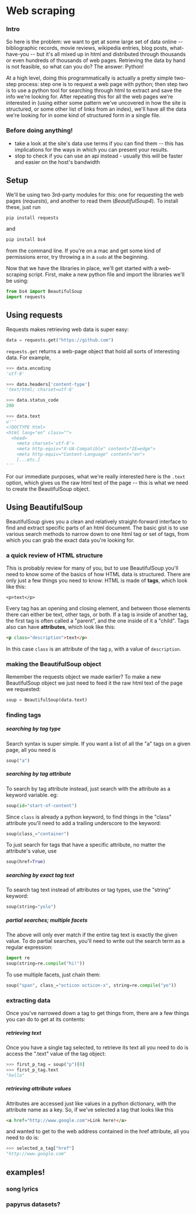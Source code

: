 
# Web scraping
### Intro
So here is the problem: we want to get at some large set of data online -- bibliographic records, movie reviews, wikipedia entries, blog posts, what-have-you -- but it's all mixed up in html and distributed through thousands or even hundreds of thousands of web pages. Retrieving the data by hand is not feasible, so what can you do? The answer: Python!

At a high level, doing this programmatically is actually a pretty simple two-step process: step one is to request a web page with python; then step two is to use a python tool for searching through html to extract and save the info we're looking for. After repeating this for all the web pages we're interested in (using either some pattern we've uncovered in how the site is structured, or some other list of links from an index), we'll have all the data we're looking for in some kind of structured form in a single file.


### Before doing anything!
* take a look at the site's data use terms if you can find them -- this has implications for the ways in which you can present your results.
* stop to check if you can use an api instead - usually this will be faster and easier on the host's bandwidth


## Setup
We'll be using two 3rd-party modules for this: one for requesting the web pages (_requests_), and another to read them (_BeautifulSoup4_). To install these, just run 
```bash
pip install requests
``` 
and 
```bash
pip install bs4
``` 
from the command line. If you're on a mac and get some kind of permissions error, try throwing a in a ```sudo``` at the beginning.

Now that we have the libraries in place, we'll get started with a web-scraping script. First, make a new python file and import the libraries we'll be using:

```python
from bs4 import BeautifulSoup
import requests
```

## Using requests
Requests makes retrieving web data is super easy:

```python
data = requests.get("https://github.com")
```

```requests.get``` returns a web-page object that hold all sorts of interesting data. For example, 

```python
>>> data.encoding 
'utf-8'

>>> data.headers['content-type']
'text/html; charset=utf-8'

>>> data.status_code
200

>>> data.text
u'''
<!DOCTYPE html>
<html lang="en" class="">
  <head>
    <meta charset='utf-8'>
    <meta http-equiv="X-UA-Compatible" content="IE=edge">
    <meta http-equiv="Content-Language" content="en">
    [...etc.]
'''

```

For our immediate purposes, what we're really interested here is the ```.text``` option, which gives us the raw html text of the page -- this is what we need to create the BeautifulSoup object.

## Using BeautifulSoup
BeautifulSoup gives you a clean and relatively straight-forward interface to find and extract specific parts of an html document. The basic gist is to use various search methods to narrow down to one html tag or set of tags, from which you can grab the exact data you're looking for.

### a quick review of HTML structure
This is probably review for many of you, but to use BeautifulSoup you'll need to know some of the basics of how HTML data is structured. There are only just a few things you need to know: HTML is made of __tags__, which look like this:
```
<p>text</p>
```
Every tag has an opening and closing element, and between those elements there can either be text, other tags, or both. If a tag is inside of another tag, the first tag is often called a "parent", and the one inside of it a "child". Tags also can have __attributes__, which look like this:

```html
<p class="description">text</p>
```

In this case ```class``` is an attribute of the tag ```p```, with a value of ```description```.

### making the BeautifulSoup object
Remember the requests object we made earlier? To make a new BeautifulSoup object we just need to feed it the raw html text of the page we requested:

```python
soup = BeautifulSoup(data.text)
```

### finding tags

##### searching by tag type
Search syntax is super simple. If you want a list of all the "a" tags on a given page, all you need is 

```python
soup("a")
```

##### searching by tag attribute
To search by tag attribute instead, just search with the attribute as a keyword variable. eg:

```python
soup(id="start-of-content")
```

Since ```class``` is already a python keyword, to find things in the "class" attribute you'll need to add a trailing underscore to the keyword:

```python
soup(class_="container")
```

To just search for tags that have a specific attribute, no matter the attribute's value, use
```python
soup(href=True)
```

##### searching by exact tag text
To search tag text instead of attributes or tag types, use the "string" keyword:

```python
soup(string="yolo")
```

##### partial searches; multiple facets
The above will only ever match if the entire tag text is exactly the given value. To do partial searches, you'll need to write out the search term as a regular expression:

```python
import re
soup(string=re.compile("hi!"))
```

To use multiple facets, just chain them:
```python
soup("span", class_="octicon octicon-x", string=re.compile("yo"))
```

### extracting data

Once you've narrowed down a tag to get things from, there are a few things you can do to get at its contents:

##### retrieving text
Once you have a single tag selected, to retrieve its text all you need to do is access the ".text" value of the tag object:
```python
>>> first_p_tag = soup("p")[0]
>>> first_p_tag.text
"hello"
```

##### retrieving attribute values
Attributes are accessed just like values in a python dictionary, with the attribute name as a key. So, if we've selected a tag that looks like this
```html
<a href="http://www.google.com">Link here!</a>
```
and wanted to get to the web address contained in the href attribute, all you need to do is:

```python
>>> selected_a_tag["href"]
"http://www.google.com"
```

## examples!

### song lyrics

### papyrus datasets?
